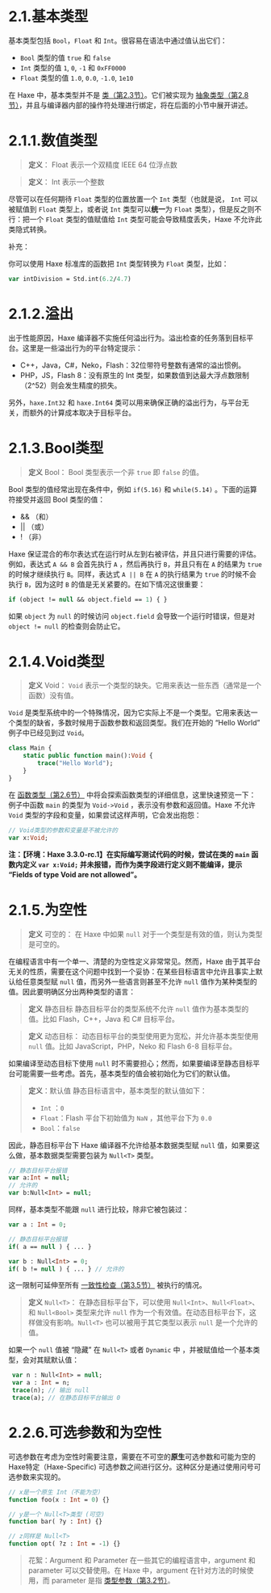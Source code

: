 # 2.1.基本类型

基本类型包括 `Bool`，`Float` 和 `Int`。很容易在语法中通过值认出它们：

-  `Bool` 类型的值 `true` 和 `false`
- `Int` 类型的值 `1`, `0`, `-1` 和 `0xFF0000`
- `Float` 类型的值 `1.0`, `0.0`, `-1.0`, `1e10`

在 Haxe 中，基本类型并不是 [类（第2.3节）](/2.类型/2.3.类实例)。它们被实现为 [抽象类型（第2.8节）](/2.类型/2.8.抽象类型)，并且与编译器内部的操作符处理进行绑定，将在后面的小节中展开讲述。



# 2.1.1.数值类型

> **定义**： Float
> 表示一个双精度 IEEE 64 位浮点数

> **定义**： Int
> 表示一个整数

尽管可以在任何期待 `Float` 类型的位置放置一个 `Int` 类型（也就是说， `Int` 可以被赋值到 `Float` 类型上，或者说 `Int` 类型可以**统一**为 `Float` 类型），但是反之则不行：把一个 `Float` 类型的值赋值给 `Int` 类型可能会导致精度丢失，Haxe 不允许此类隐式转换。



补充：

你可以使用 Haxe 标准库的函数把 `Int` 类型转换为 `Float` 类型，比如：

```haxe
var intDivision = Std.int(6.2/4.7)
```



# 2.1.2.溢出

出于性能原因，Haxe 编译器不实施任何溢出行为。溢出检查的任务落到目标平台。这里是一些溢出行为的平台特定提示：

- C++，Java，C#，Neko，Flash：32位带符号整数有通常的溢出惯例。
- PHP，JS，Flash 8：没有原生的 Int 类型，如果数值到达最大浮点数限制（2^52）则会发生精度的损失。

另外，`haxe.Int32` 和 `haxe.Int64` 类可以用来确保正确的溢出行为，与平台无关，而额外的计算成本取决于目标平台。



# 2.1.3.Bool类型

> **定义** Bool：
> Bool 类型表示一个非 `true` 即 `false` 的值。

Bool 类型的值经常出现在条件中，例如 `if(5.16)` 和 `while(5.14)` 。下面的运算符接受并返回 Bool 类型的值：

- && （和）
- || （或）
- ! （非）

Haxe 保证混合的布尔表达式在运行时从左到右被评估，并且只进行需要的评估。
 例如，表达式 `A && B` 会首先执行 `A` ，然后再执行 `B`，并且只有在 `A` 的结果为 `true` 的时候才继续执行 `B`。同样，表达式 `A || B` 在 `A` 的执行结果为 `true` 的时候不会执行 `B`，因为这时 `B` 的值是无关紧要的。在如下情况这很重要：

```haxe
if (object != null && object.field == 1) { }
```

如果 `object` 为 `null` 的时候访问 `object.field` 会导致一个运行时错误，但是对 `object != null` 的检查则会防止它。



# 2.1.4.Void类型

> **定义** Void：
> `Void` 表示一个类型的缺失。它用来表达一些东西（通常是一个函数）没有值。

`Void` 是类型系统中的一个特殊情况，因为它实际上不是一个类型。它用来表达一个类型的缺省，多数时候用于函数参数和返回类型。我们在开始的 “Hello World” 例子中已经见到过 `Void`。

```haxe
class Main {
    static public function main():Void {
        trace("Hello World");
    }
}
```

在 [函数类型（第2.6节）](/2.类型/2.6.函数类型) 中将会探索函数类型的详细信息，这里快速预览一下：例子中函数 `main` 的类型为 `Void->Void` ，表示没有参数和返回值。Haxe 不允许 `Void` 类型的字段和变量，如果尝试这样声明，它会发出抱怨：

```haxe
// Void类型的参数和变量是不被允许的 
var x:Void;
```

**注：【环境：Haxe 3.3.0-rc.1】在实际编写测试代码的时候，尝试在类的 `main` 函数内定义 `var x:Void;` 并未报错，而作为类字段进行定义则不能编译，提示 “Fields of type Void are not allowed”。**



# 2.1.5.为空性

> **定义** 可空的：
> 在 Haxe 中如果 `null` 对于一个类型是有效的值，则认为类型是可空的。

在编程语言中有一个单一、清楚的为空性定义非常常见。然而，Haxe 由于其平台无关的性质，需要在这个问题中找到一个妥协：在某些目标语言中允许且事实上默认给任意类型赋 `null` 值，而另外一些语言则甚至不允许 `null` 值作为某种类型的值。因此要明确区分出两种类型的语言：

> **定义** 静态目标
> 静态目标平台的类型系统不允许 `null` 值作为基本类型的值。比如 Flash，C++，Java 和 C# 目标平台。

> **定义** 动态目标：
> 动态目标平台的类型使用更为宽松，并允许基本类型使用 `null` 值。比如 JavaScript，PHP，Neko 和 Flash 6-8 目标平台。

如果编译至动态目标下使用 `null` 时不需要担心；然而，如果要编译至静态目标平台可能需要一些考虑。首先，基本类型的值会被初始化为它们的默认值。

> **定义**：默认值
> 静态目标语言中，基本类型的默认值如下：
>
> - `Int` ：`0`
> - `Float`：Flash 平台下初始值为 `NaN` ，其他平台下为 `0.0`
> - `Bool`：`false`

因此，静态目标平台下 Haxe 编译器不允许给基本数据类型赋 `null` 值，如果要这么做，基本数据类型需要包装为 `Null<T>` 类型。

```haxe
// 静态目标平台报错
var a:Int = null; 
// 允许的
var b:Null<Int> = null; 
```

同样，基本类型不能跟 `null` 进行比较，除非它被包装过：

```haxe
var a : Int = 0;

// 静态目标平台报错
if( a == null ) { ... }

var b : Null<Int> = 0; 
if( b != null ) { ... } // 允许的
```

这一限制可延伸至所有 [一致性检查（第3.5节）](/3.类型系统/3.5.一致性检查) 被执行的情况。

> **定义** `Null<T>`：
> 在静态目标平台下，可以使用 `Null<Int>`、`Null<Float>`、和 `Null<Bool>` 类型来允许 `null` 作为一个有效值。在动态目标平台下，这样做没有影响。`Null<T>` 也可以被用于其它类型以表示 `null` 是一个允许的值。

如果一个 `null` 值被 “隐藏” 在 `Null<T>` 或者 `Dynamic` 中 ，并被赋值给一个基本类型，会对其赋默认值：

```haxe
 var n : Null<Int> = null;
 var a : Int = n;
 trace(n); // 输出 null
 trace(a); // 在静态目标平台输出 0
```

# 2.2.6.可选参数和为空性

可选参数在考虑为空性时需要注意，需要在不可空的**原生**可选参数和可能为空的 Haxe特定（Haxe-Specific) 可选参数之间进行区分。这种区分是通过使用问号可选参数来实现的。

```haxe
// x是一个原生 Int（不能为空） 
function foo(x : Int = 0) {} 

// y是一个 Null<T>类型 (可空) 
function bar( ?y : Int) {} 

// z同样是 Null<T> 
function opt( ?z : Int = -1) {}
```

> 花絮：Argument 和 Parameter
> 在一些其它的编程语言中，argument 和 parameter 可以交替使用。在 Haxe 中，argument 在针对方法的时候使用，而 parameter 是指 [类型参数（第3.2节）](/3.类型系统/3.2类型参数)。